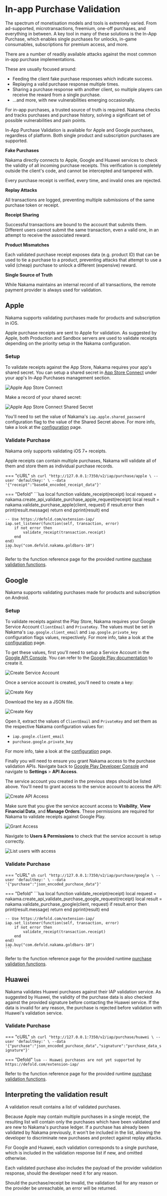 [apple_iap_1]: images/apple_iap_1.jpg "Apple App Store Connect"
[apple_iap_2]: images/apple_iap_2.jpg "Apple App Store Connect Shared Secret"
[google_iap_1_create_service_account]: images/google_iap_1_create_service_account.jpg "Create Service Account"
[google_iap_2_create_key]: images/google_iap_2_create_key.jpg "Create Key"
[google_iap_3_create_key_2]: images/google_iap_3_create_key_2.jpg "Create Key"
[google_iap_4_create_key_3]: images/google_iap_4_create_key_3.jpg "Create Key"
[google_iap_5_play_api]: images/google_iap_5_play_api.jpg "Create API Access"
[google_iap_6_grant_access]: images/google_iap_6_grant_access.jpg "Grand Access"
[google_iap_7_play_users]: images/google_iap_7_play_users.jpg "List users with access"

# In-app Purchase Validation

The spectrum of monetisation models and tools is extremely varied. From ad-supported, microtransactions, freemium, one-off purchases, and everything in between. A key tool in many of these solutions is the In-App Purchase, which enables single purchases for unlocks, in-game consumables, subscriptions for premium access, and more.

There are a number of readily available attacks against the most common in-app purchase implementations.

These are usually focused around:

- Feeding the client fake purchase responses which indicate success.
- Replaying a valid purchase response multiple times.
- Sharing a purchase response with another client, so multiple players can receive the reward from a single purchase.
- ...and more, with new vulnerabilities emerging occasionally.

For in-app purchases, a trusted source of truth is required. Nakama checks and tracks purchases and purchase history, solving a significant set of possible vulnerabilities and pain points.

In-App Purchase Validation is available for Apple and Google purchases, regardless of platform. Both single product and subscription purchases are supported.

__Fake Purchases__

Nakama directly connects to Apple, Google and Huawei services to check the validity of all incoming purchase receipts. This verification is completely outside the client's code, and cannot be intercepted and tampered with.

Every purchase receipt is verified, every time, and invalid ones are rejected.

__Replay Attacks__

All transactions are logged, preventing multiple submissions of the same purchase token or receipt.

__Receipt Sharing__

Successful transactions are bound to the account that submits them. Different users cannot submit the same transaction, even a valid one, in an attempt to receive the associated reward.

__Product Mismatches__

Each validated purchase receipt exposes data (e.g. product ID) that can be used to tie a purchase to a product, preventing attacks that attempt to use a valid (cheap) purchase to unlock a different (expensive) reward.

__Single Source of Truth__

While Nakama maintains an internal record of all transactions, the remote payment provider is always used for validation.

## Apple

Nakama supports validating purchases made for products and subscription in iOS.

Apple purchase receipts are sent to Apple for validation. As suggested by Apple, both Production and Sandbox servers are used to validate receipts depending on the priority setup in the Nakama configuration.

### Setup

To validate receipts against the App Store, Nakama requires your app's shared secret. You can setup a shared secret in [App Store Connect](https://appstoreconnect.apple.com) under your app's In-App Purchases management section.

![Apple App Store Connect][apple_iap_1]

Make a record of your shared secret:

![Apple App Store Connect Shared Secret][apple_iap_2]

You'll need to set the value of Nakama's `iap.apple.shared_password` configuration flag to the value of the Shared Secret above. For more info, take a look at the [configuration](../getting-started/configuration.md#iap-in-app-purchase) page.

### Validate Purchase

Nakama only supports validating iOS 7+ receipts.

Apple receipts can contain multiple purchases, Nakama will validate all of them and store them as individual purchase records.

=== "cURL"
    ```sh
    curl "http://127.0.0.1:7350/v2/iap/purchase/apple \
      --user 'defaultkey:' \
      --data '{"receipt":"base64_encoded_receipt_data"}'
    ```

=== "Defold"
	```lua
    local function validate_receipt(receipt)
        local request = nakama.create_api_validate_purchase_apple_request(receipt)
        local result = nakama.validate_purchase_apple(client, request)
        if result.error then
            print(result.message)
            return
        end
        pprint(result)
    end

    -- Use https://defold.com/extension-iap/
    iap.set_listener(function(self, transaction, error)
        if not error then
            validate_receipt(transaction.receipt)
        end
    end)
    iap.buy("com.defold.nakama.goldbars-10")
	```

Refer to the function reference page for the provided runtime [purchase validation functions](../server-framework/function-reference.md#purchase).

## Google

Nakama supports validating purchases made for products and subscription on Android.

### Setup

To validate receipts against the Play Store, Nakama requires your Google Service Account `ClientEmail` and `PrivateKey`. The values must be set in Nakama's `iap.google.client_email` and `iap.google.private_key` configuration flags values, respectively.
For more info, take a look at the [configuration](../getting-started/configuration.md#iap-in-app-purchase) page.

To get these values, first you'll need to setup a Service Account in the [Google API Console](https://play.google.com/console/developer/). You can refer to the [Google Play documentation](https://developers.google.com/android-publisher/getting_started#using_a_service_account) to create it.

![Create Service Account][google_iap_1_create_service_account]

Once a service account is created, you'll need to create a key:

![Create Key][google_iap_2_create_key]

Download the key as a JSON file.

![Create Key][google_iap_3_create_key_2]

Open it, extract the values of `ClientEmail` and `PrivateKey` and set them as the respective Nakama configuration values for:

- `iap.google.client_email`
- `purchase.google.private_key`

For more info, take a look at the [configuration](../getting-started/configuration.md#iap-in-app-purchase) page.

Finally you will need to ensure you grant Nakama access to the purchase validation APIs.
Navigate back to [Google Play Developer Console](https://play.google.com/apps/publish) and navigate to __Settings__ > __API Access__.

The service account you created in the previous steps should be listed above. You'll need to grant access to the service account to access the API:

![Create API Access][google_iap_5_play_api]

Make sure that you give the service account access to __Visibility__, __View Financial Data__, and __Manage Orders__. These permissions are required for Nakama to validate receipts against Google Play.

![Grant Access][google_iap_6_grant_access]

Navigate to __Users & Permissions__ to check that the service account is setup correctly.

![List users with access][google_iap_7_play_users]

### Validate Purchase

=== "cURL"
    ```sh
    curl "http://127.0.0.1:7350/v2/iap/purchase/google \
      --user 'defaultkey:' \
      --data '{"purchase":"json_encoded_purchase_data"}'
    ```

=== "Defold"
	```lua
    local function validate_receipt(receipt)
        local request = nakama.create_api_validate_purchase_google_request(receipt)
        local result = nakama.validate_purchase_google(client, request)
        if result.error then
            print(result.message)
            return
        end
        pprint(result)
    end

    -- Use https://defold.com/extension-iap/
    iap.set_listener(function(self, transaction, error)
        if not error then
            validate_receipt(transaction.receipt)
        end
    end)
    iap.buy("com.defold.nakama.goldbars-10")
	```

Refer to the function reference page for the provided runtime [purchase validation functions](../server-framework/function-reference.md#purchase).

## Huawei

Nakama validates Huawei purchases against their IAP validation service. As suggested by Huawei, the validity of the purchase data is also checked against the provided signature before contacting the Huawei service. If the data is invalid for any reason, the purchase is rejected before validation with Huawei's validation service.

### Validate Purchase
=== "cURL"
    ```sh
    curl "http://127.0.0.1:7350/v2/iap/purchase/huawei \
      --user 'defaultkey:' \
      --data '{"purchase":"json_encoded_purchase_data","signature":"purchase_data_signature"}'
    ```

=== "Defold"
	```lua
    -- Huawei purchases are not yet supported by https://defold.com/extension-iap/
	```

Refer to the function reference page for the provided runtime [purchase validation functions](../server-framework/function-reference.md#purchase).


## Interpreting the validation result

A validation result contains a list of validated purchases.

Because Apple may contain multiple purchases in a single receipt, the resulting list will contain only the purchases which have been validated and are new to Nakama's purchase ledger. If a purchase has already been validated by Nakama previously, it won't be included in the list, allowing the developer to discriminate new purchases and protect against replay attacks.

For Google and Huawei, each validation corresponds to a single purchase, which is included in the validation response list if new, and omitted otherwise.

Each validated purchase also includes the payload of the provider validation response, should the developer need it for any reason.

Should the purchase/receipt be invalid, the validation fail for any reason or the provider be unreachable, an error will be returned.
